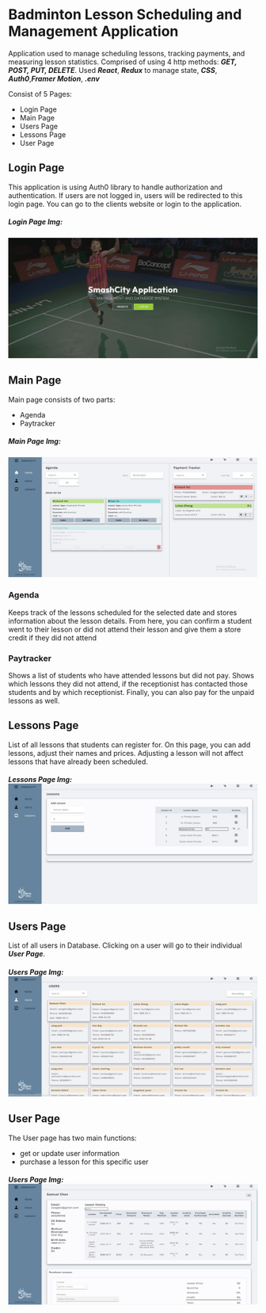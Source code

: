 # Badminton Lesson Scheduling and Management Application

Application used to manage scheduling lessons, tracking payments, and measuring lesson statistics. Comprised of using 4 http methods: **_GET, POST, PUT, DELETE_**. Used **_React_**, **_Redux_** to manage state, **_CSS_**, **_Auth0_**,**_Framer Motion_**, **_.env_**

Consist of 5 Pages:

- Login Page
- Main Page
- Users Page
- Lessons Page
- User Page

## Login Page

This application is using Auth0 library to handle authorization and authentication. If users are not logged in, users will be redirected to this login page. You can go to the clients website or login to the application.

##### Login Page Img:

![Login Page](./public/Login%20Page.jpg 'Go to application or client website')

## Main Page

Main page consists of two parts:

- Agenda
- Paytracker

##### Main Page Img:

![Main Page](./public/Main%20Page.jpg 'Main Page')

### Agenda

Keeps track of the lessons scheduled for the selected date and stores information about the lesson details. From here, you can confirm a student went to their lesson or did not attend their lesson and give them a store credit if they did not attend

### Paytracker

Shows a list of students who have attended lessons but did not pay. Shows which lessons they did not attend, if the receptionist has contacted those students and by which receptionist. Finally, you can also pay for the unpaid lessons as well.

## Lessons Page

List of all lessons that students can register for. On this page, you can add lessons, adjust their names and prices. Adjusting a lesson will not affect lessons that have already been scheduled.

##### Lessons Page Img: ![Lessons Page](./public/Lessons%20Page.jpg 'Lessons Page')

## Users Page

List of all users in Database. Clicking on a user will go to their individual **_User Page_**.

##### Users Page Img: ![Users Page](./public/Users%20Page.jpg 'Users Page')

## User Page

The User page has two main functions:

- get or update user information
- purchase a lesson for this specific user

##### Users Page Img: ![User Page](./public/User%20Page.jpg 'User Page')
